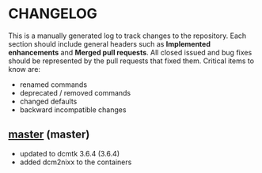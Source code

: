 # CHANGELOG

This is a manually generated log to track changes to the repository. 
Each section should include general headers such as **Implemented enhancements** 
and **Merged pull requests**. All closed issued and bug fixes should be 
represented by the pull requests that fixed them. Critical items to know are:

 - renamed commands
 - deprecated / removed commands
 - changed defaults
 - backward incompatible changes


## [master](https://github.com/pydicom/dicom-containers/tree/master) (master)
 - updated to dcmtk 3.6.4 (3.6.4)
 - added dcm2nixx to the containers
